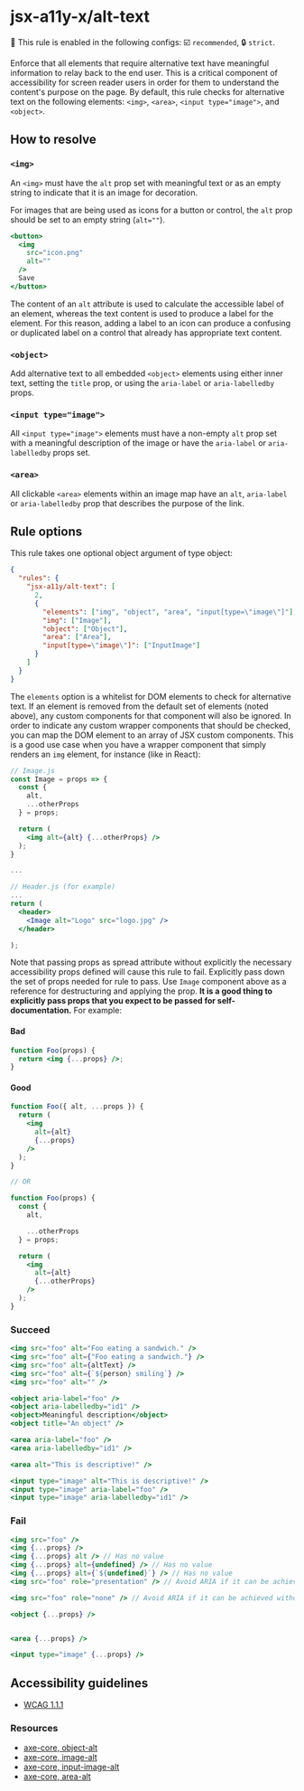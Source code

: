 # jsx-a11y-x/alt-text

💼 This rule is enabled in the following configs: ☑️ `recommended`, 🔒 `strict`.

<!-- end auto-generated rule header -->

Enforce that all elements that require alternative text have meaningful information to relay back to the end user. This is a critical component of accessibility for screen reader users in order for them to understand the content's purpose on the page. By default, this rule checks for alternative text on the following elements: `<img>`, `<area>`, `<input type="image">`, and `<object>`.

## How to resolve

### `<img>`

An `<img>` must have the `alt` prop set with meaningful text or as an empty string to indicate that it is an image for decoration.

For images that are being used as icons for a button or control, the `alt` prop should be set to an empty string (`alt=""`).

```jsx
<button>
  <img
    src="icon.png"
    alt=""
  />
  Save
</button>
```

The content of an `alt` attribute is used to calculate the accessible label of an element, whereas the text content is used to produce a label for the element. For this reason, adding a label to an icon can produce a confusing or duplicated label on a control that already has appropriate text content.

### `<object>`

Add alternative text to all embedded `<object>` elements using either inner text, setting the `title` prop, or using the `aria-label` or `aria-labelledby` props.

### `<input type="image">`

All `<input type="image">` elements must have a non-empty `alt` prop set with a meaningful description of the image or have the `aria-label` or `aria-labelledby` props set.

### `<area>`

All clickable `<area>` elements within an image map have an `alt`, `aria-label` or `aria-labelledby` prop that describes the purpose of the link.

## Rule options

This rule takes one optional object argument of type object:

```json
{
  "rules": {
    "jsx-a11y/alt-text": [
      2,
      {
        "elements": ["img", "object", "area", "input[type=\"image\"]"],
        "img": ["Image"],
        "object": ["Object"],
        "area": ["Area"],
        "input[type=\"image\"]": ["InputImage"]
      }
    ]
  }
}
```

The `elements` option is a whitelist for DOM elements to check for alternative text. If an element is removed from the default set of elements (noted above), any custom components for that component will also be ignored. In order to indicate any custom wrapper components that should be checked, you can map the DOM element to an array of JSX custom components. This is a good use case when you have a wrapper component that simply renders an `img` element, for instance (like in React):

```jsx
// Image.js
const Image = props => {
  const {
    alt,
    ...otherProps
  } = props;

  return (
    <img alt={alt} {...otherProps} />
  );
}

...

// Header.js (for example)
...
return (
  <header>
    <Image alt="Logo" src="logo.jpg" />
  </header>

);
```

Note that passing props as spread attribute without explicitly the necessary accessibility props defined will cause this rule to fail. Explicitly pass down the set of props needed for rule to pass. Use `Image` component above as a reference for destructuring and applying the prop. **It is a good thing to explicitly pass props that you expect to be passed for self-documentation.** For example:

#### Bad

```jsx
function Foo(props) {
  return <img {...props} />;
}
```

#### Good

```jsx
function Foo({ alt, ...props }) {
  return (
    <img
      alt={alt}
      {...props}
    />
  );
}

// OR

function Foo(props) {
  const {
    alt,

    ...otherProps
  } = props;

  return (
    <img
      alt={alt}
      {...otherProps}
    />
  );
}
```

### Succeed

```jsx
<img src="foo" alt="Foo eating a sandwich." />
<img src="foo" alt={"Foo eating a sandwich."} />
<img src="foo" alt={altText} />
<img src="foo" alt={`${person} smiling`} />
<img src="foo" alt="" />

<object aria-label="foo" />
<object aria-labelledby="id1" />
<object>Meaningful description</object>
<object title="An object" />

<area aria-label="foo" />
<area aria-labelledby="id1" />

<area alt="This is descriptive!" />

<input type="image" alt="This is descriptive!" />
<input type="image" aria-label="foo" />
<input type="image" aria-labelledby="id1" />

```

### Fail

```jsx
<img src="foo" />
<img {...props} />
<img {...props} alt /> // Has no value
<img {...props} alt={undefined} /> // Has no value
<img {...props} alt={`${undefined}`} /> // Has no value
<img src="foo" role="presentation" /> // Avoid ARIA if it can be achieved without

<img src="foo" role="none" /> // Avoid ARIA if it can be achieved without

<object {...props} />


<area {...props} />

<input type="image" {...props} />
```

## Accessibility guidelines

- [WCAG 1.1.1](https://www.w3.org/WAI/WCAG21/Understanding/non-text-content.html)

### Resources

- [axe-core, object-alt](https://dequeuniversity.com/rules/axe/3.2/object-alt)
- [axe-core, image-alt](https://dequeuniversity.com/rules/axe/3.2/image-alt)
- [axe-core, input-image-alt](https://dequeuniversity.com/rules/axe/3.2/input-image-alt)
- [axe-core, area-alt](https://dequeuniversity.com/rules/axe/3.2/area-alt)
